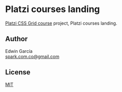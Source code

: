# Platzi courses landing

[Platzi CSS Grid course](https://platzi.com/clases/css-grid-layout/) project, Platzi courses landing.

## Author

Edwin García  
spark.com.co@gmail.com

## License

[MIT](./LICENSE)

